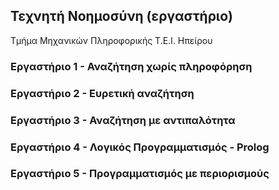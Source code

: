 ## Τεχνητή Νοημοσύνη (εργαστήριο)

Τμήμα Μηχανικών Πληροφορικής Τ.Ε.Ι. Ηπείρου


### Εργαστήριο 1 - Αναζήτηση χωρίς πληροφόρηση

### Εργαστήριο 2 - Ευρετική αναζήτηση

### Εργαστήριο 3 - Αναζήτηση με αντιπαλότητα

### Εργαστήριο 4 - Λογικός Προγραμματισμός - Prolog

### Εργαστήριο 5 - Προγραμματισμός με περιορισμούς 